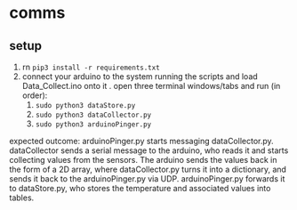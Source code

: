 # comms

## setup
1. rn `pip3 install -r requirements.txt`
2. connect your arduino to the system running the scripts and load Data_Collect.ino onto it
. open three terminal windows/tabs and run (in order):
	1. `sudo python3 dataStore.py`
	2. `sudo python3 dataCollector.py`
	3. `sudo python3 arduinoPinger.py`

expected outcome: arduinoPinger.py starts messaging dataCollector.py. dataCollector sends a serial message to the arduino, who reads it and starts collecting values from the sensors. The arduino sends the values back in the form of a 2D array, where dataCollector.py turns it into a dictionary, and sends it back to the arduinoPinger.py via UDP. arduinoPinger.py forwards it to dataStore.py, who stores the temperature and associated values into tables.
